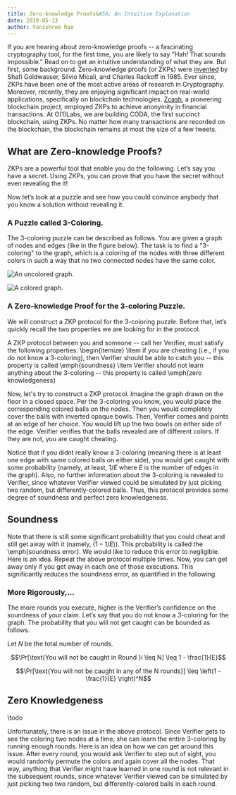 ```yaml
---
title: Zero-knowledge Proofs&#58; An Intuitive Explanation
date: 2019-05-13
author: Vanishree Rao
---
```


If you are hearing about zero-knowledge proofs -- a fascinating cryptography tool, for the first time, you are likely to say "Hah! That sounds impossible." Read on to get an intuitive understanding of what they are. But first, some background. Zero-knowledge proofs (or ZKPs)  were [invented](http://people.csail.mit.edu/silvio/Selected%20Scientific%20Papers/Proof%20Systems/The_Knowledge_Complexity_Of_Interactive_Proof_Systems.pdf) by Shafi Goldwasser, Silvio Micali, and Charles Rackoff in 1985. Ever since, ZKPs have been one of the most active areas of research in Cryptography. Moreover, recently, they are enjoying significant impact on real-world applications, specifically on blockchain technologies. [Zcash](https://z.cash/technology/), a pioneering blockchain project, employed ZKPs to achieve anonymity in financial transactions. At O(1)Labs, we are building CODA, the first succinct blockchain, using ZKPs. No matter how many transactions are recorded on the blockchain, the blockchain remains at most the size of a few tweets. 



## What are Zero-knowledge Proofs?

ZKPs are a powerful tool that enable you do the following. Let’s say you have a secret. Using ZKPs, you can prove that you have the secret without even revealing the it!  

Now let’s look at a puzzle and see how you could convince anybody that you know a solution without revealing it. 


### A Puzzle called 3-Coloring. 

The 3-coloring puzzle can be described as follows. You are given a graph of nodes and edges (like in the figure below). The task is to find a "3-coloring" to the graph, which is a coloring of the nodes with three different colors in such a way that no two connected nodes have the same color. 

![An uncolored graph.](/static/blog/zkp/uncolored-graph.png)

![A colored graph.](/static/blog/zkp/colored-graph.png)

### A Zero-knowledge Proof for the 3-coloring Puzzle. 

We will construct a ZKP protocol for the 3-coloring puzzle. Before that, let’s quickly recall the two properties we are looking for in the protocol. 

A ZKP protocol between you and someone -- call her  Verifier, must satisfy the following properties: 
\begin{itemize}
\item if you are cheating (i.e., if you do not know a 3-coloring), then Verifier should be able to catch you -- this property is called  \emph{soundness}
\item Verifier should not learn anything about the 3-coloring -- this property is called  \emph{zero knowledgeness}

Now, let's try to construct a ZKP protocol. Imagine the graph drawn on the floor in a closed space. Per the 3-coloring you know, you would place the corresponding colored balls on the nodes. Then you would completely cover the balls with inverted opaque bowls. 
Then, Verifier comes and points at an edge of her choice. You would lift up the two bowls on either side of the edge. Verifier verifies that the balls revealed are of different colors. If they are not, you are caught cheating. 

Notice that if you didnt really know a 3-coloring (meaning there is at least one edge with same colored balls on either side), you would get caught with some probability (namely, at least, $1/E$ where $E$ is the number of edges in the graph). Also, no further information about the 3-coloring is revealed to Verifier, since whatever Verifier viewed could be simulated by just picking two random, but differently-colored balls. Thus, this protocol provides some degree of soundness and perfect zero knowledgeness. 

## Soundness

Note that there is still some significant probability that you could cheat and still get away with it (namely, $(1 - 1/E)$). This probability is called the \emph{soundness error}.  We would like to reduce this error to negligible. Here is an idea.  Repeat the above protocol multiple times. Now, you can get away only if you get away in each one of those executions. This significantly reduces the soundness error, as quantified in the following.   






### More Rigorously,…

The more rounds you execute, higher is the Verifier’s confidence on the soundness of your claim. Let’s say that you do not know a 3-coloring for the graph.  The probability that you will not get caught can be bounded as follows. 

Let $N$ be the total number of rounds. 

$$\Pr[\text{You will not be caught in Round }i \leq N] \leq 1 - \frac{1}{E}$$

$$\Pr[\text{You will not be caught in any of the N rounds}] \leq \left(1 - \frac{1}{E} \right)^N$$





 

## Zero Knowledgeness

\todo

Unfortunately, there is an issue in the above protocol. Since Verifier gets to see the coloring two nodes at a time, she can learn the entire 3-coloring by running enough rounds. Here is an idea on how we can get around this issue. After every round, you would ask Verifier to step out of sight, you would randomly permute the colors and again cover all the nodes. That way, anything that Verifier might have learned in one round is not relevant in the subsequent rounds, since whatever Verifier viewed can be simulated by just picking two two random, but differently-colored balls in each round. 


 



